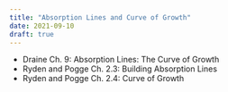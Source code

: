 ```yaml
---
title: "Absorption Lines and Curve of Growth"
date: 2021-09-10
draft: true
---
```


* Draine Ch. 9: Absorption Lines: The Curve of Growth
* Ryden and Pogge Ch. 2.3: Building Absorption Lines
* Ryden and Pogge Ch. 2.4: Curve of Growth